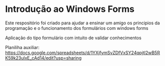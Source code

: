 # Introdução ao Windows Forms

Este respositório foi criado para ajudar a ensinar um amigo os principios da programação e o funcionamento dos formulários com windows forms

Aplicação do tipo formulário com intuito de validar conhecimentos

Planiliha auxiliar:
https://docs.google.com/spreadsheets/d/1YXjfymSvZDfVxSY24qpjtl2wB5RK59k23ulxE_cAd14/edit?usp=sharing


